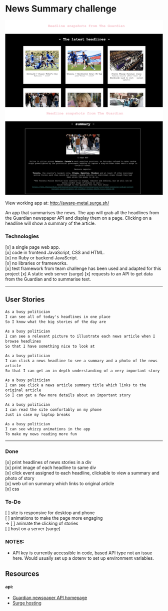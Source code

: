 # News Summary challenge

![headlines](images/headlines.png)
![summary](images/summary.png)

View working app at: http://aware-metal.surge.sh/


An app that summarises the news.
The app will grab all the headlines from the Guardian newspaper API and display them on a page.  Clicking on a headline will show a summary of the article.

### Technologies

[x] a single page web app.  
[x] code in frontend JavaScript, CSS and HTML.  
[x] no Ruby or backend JavaScript.  
[x] no libraries or frameworks.  
[x] test framework from team challenge has been used and adapted for this project
[x] A static web server (surge)
[x] requests to an API to get data from the Guardian and to summarise text.

-----

## User Stories


```
As a busy politician
I can see all of today's headlines in one place
So I know what the big stories of the day are
```

```
As a busy politician
I can see a relevant picture to illustrate each news article when I browse headlines
So that I have something nice to look at
````

```
As a busy politician
I can click a news headline to see a summary and a photo of the news article
So that I can get an in depth understanding of a very important story
```

```
As a busy politician
I can see click a news article summary title which links to the original article
So I can get a few more details about an important story
```

```
As a busy politician
I can read the site comfortably on my phone
Just in case my laptop breaks
```

```
As a busy politician
I can see whizzy animations in the app
To make my news reading more fun
```

-----

### Done
[x] print headlines of news stories in a div  
[x] print image of each headline to same div  
[x] click event assigned to each headline, clickable to view a summary and photo of story  
[x] web url on summary which links to original article  
[x] css  

### To-Do
[ ] site is responsive for desktop and phone  
[ ] animations to make the page more engaging  
  -> [ ] animate the clicking of stories  
[ ] host on a server (surge)  


### NOTES:
- API key is currently accessible in code, based API type not an issue here. Would usually set up a dotenv to set up environment variables.


## Resources

#### api:
* [Guardian newspaper API homepage](http://open-platform.theguardian.com/documentation/)  
* [Surge hosting](https://surge.sh/)
